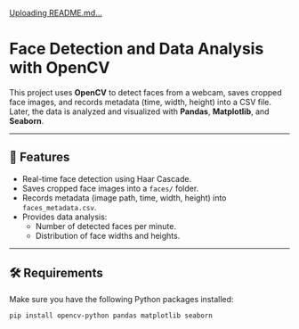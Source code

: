 [Uploading README.md…]()
# Face Detection and Data Analysis with OpenCV

This project uses **OpenCV** to detect faces from a webcam, saves cropped face images, and records metadata (time, width, height) into a CSV file.  
Later, the data is analyzed and visualized with **Pandas**, **Matplotlib**, and **Seaborn**.

---

## 🚀 Features
- Real-time face detection using Haar Cascade.
- Saves cropped face images into a `faces/` folder.
- Records metadata (image path, time, width, height) into `faces_metadata.csv`.
- Provides data analysis:
  - Number of detected faces per minute.
  - Distribution of face widths and heights.

---

## 🛠️ Requirements
Make sure you have the following Python packages installed:

```bash
pip install opencv-python pandas matplotlib seaborn
